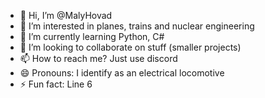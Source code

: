 - 👋 Hi, I’m @MalyHovad
- 👀 I’m interested in planes, trains and nuclear engineering
- 🌱 I’m currently learning Python, C#
- 💞️ I’m looking to collaborate on stuff (smaller projects)
- 📫 How to reach me? Just use discord
- 😄 Pronouns: I identify as an electrical locomotive
- ⚡ Fun fact: Line 6
